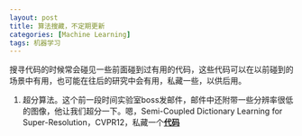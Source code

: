```yaml
---
layout: post
title: 算法搜藏，不定期更新
categories: [Machine Learning]
tags: 机器学习
---
```


搜寻代码的时候常会碰见一些前面碰到过有用的代码，这些代码可以在以前碰到的场景中有用，也可能在往后的研究中会有用，私藏一些，以供后用。

1. 超分算法。这个前一段时间实验室boss发邮件，邮件中还附带一些分辨率很低的图像，他让我们超分一下。嗯，Semi-Coupled Dictionary Learning for Super-Resolution，CVPR12，私藏一个[**代码**](https://github.com/wsl3000666/SCDL)

